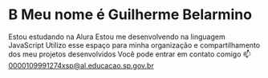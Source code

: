 # B Meu nome é Guilherme Belarmino

Estou estudando na Alura
Estou me desenvolvendo na linguagem JavaScript
Utilizo esse espaço para minha organização e compartilhamento dos meu projetos desenvolvidos
Você pode entrar em contato comigo 📫
0000109991274xsp@al.educacao.sp.gov.br
